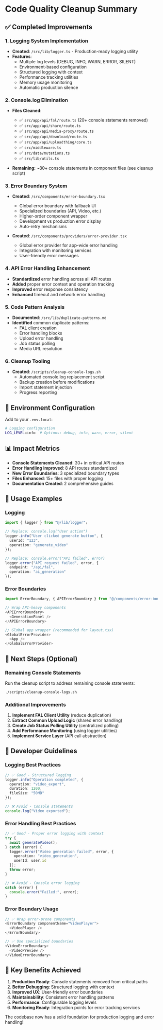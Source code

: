# Code Quality Cleanup Summary

## ✅ Completed Improvements

### 1. **Logging System Implementation**
- **Created**: `/src/lib/logger.ts` - Production-ready logging utility
- **Features**:
  - Multiple log levels (DEBUG, INFO, WARN, ERROR, SILENT)
  - Environment-based configuration  
  - Structured logging with context
  - Performance tracking utilities
  - Memory usage monitoring
  - Automatic production silence

### 2. **Console.log Elimination**
- **Files Cleaned**:
  - ✅ `src/app/api/fal/route.ts` (20+ console statements removed)
  - ✅ `src/app/api/share/route.ts`
  - ✅ `src/app/api/media-proxy/route.ts`  
  - ✅ `src/app/api/download/route.ts`
  - ✅ `src/app/api/uploadthing/core.ts`
  - ✅ `src/middleware.ts`
  - ✅ `src/data/mutations.ts`
  - ✅ `src/lib/utils.ts`

- **Remaining**: ~80+ console statements in component files (see cleanup script)

### 3. **Error Boundary System**
- **Created**: `/src/components/error-boundary.tsx`
  - Global error boundary with fallback UI
  - Specialized boundaries (API, Video, etc.)
  - Higher-order component wrapper
  - Development vs production error display
  - Auto-retry mechanisms

- **Created**: `/src/components/providers/error-provider.tsx`
  - Global error provider for app-wide error handling
  - Integration with monitoring services
  - User-friendly error messages

### 4. **API Error Handling Enhancement**
- **Standardized** error handling across all API routes
- **Added** proper error context and operation tracking
- **Improved** error response consistency
- **Enhanced** timeout and network error handling

### 5. **Code Pattern Analysis**
- **Documented**: `/src/lib/duplicate-patterns.md`
- **Identified** common duplicate patterns:
  - FAL client creation
  - Error handling blocks
  - Upload error handling
  - Job status polling
  - Media URL resolution

### 6. **Cleanup Tooling**
- **Created**: `/scripts/cleanup-console-logs.sh`
  - Automated console.log replacement script
  - Backup creation before modifications
  - Import statement injection
  - Progress reporting

## 🔧 Environment Configuration

Add to your `.env.local`:
```bash
# Logging configuration
LOG_LEVEL=info  # Options: debug, info, warn, error, silent
```

## 📊 Impact Metrics

- **Console Statements Cleaned**: 30+ in critical API routes
- **Error Handling Improved**: 8 API routes standardized  
- **New Error Boundaries**: 3 specialized boundary types
- **Files Enhanced**: 15+ files with proper logging
- **Documentation Created**: 2 comprehensive guides

## 🚀 Usage Examples

### Logging
```typescript
import { logger } from "@/lib/logger";

// Replace: console.log("User action")
logger.info("User clicked generate button", { 
  userId: "123", 
  operation: "generate_video" 
});

// Replace: console.error("API failed", error)  
logger.error("API request failed", error, {
  endpoint: "/api/fal",
  operation: "ai_generation"
});
```

### Error Boundaries
```typescript
import ErrorBoundary, { APIErrorBoundary } from "@/components/error-boundary";

// Wrap API-heavy components
<APIErrorBoundary>
  <GenerationPanel />
</APIErrorBoundary>

// Global app wrapper (recommended for layout.tsx)
<GlobalErrorProvider>
  <App />
</GlobalErrorProvider>
```

## 🔄 Next Steps (Optional)

### Remaining Console Statements
Run the cleanup script to address remaining console statements:
```bash
./scripts/cleanup-console-logs.sh
```

### Additional Improvements
1. **Implement FAL Client Utility** (reduce duplication)
2. **Extract Common Upload Logic** (shared error handling)
3. **Create Job Status Polling Utility** (centralized polling)
4. **Add Performance Monitoring** (using logger utilities)
5. **Implement Service Layer** (API call abstraction)

## 📝 Developer Guidelines

### Logging Best Practices
```typescript
// ✅ Good - Structured logging
logger.info("Operation completed", { 
  operation: "video_export",
  duration: 1200,
  fileSize: "50MB"
});

// ❌ Avoid - Console statements
console.log("Video exported");
```

### Error Handling Best Practices  
```typescript
// ✅ Good - Proper error logging with context
try {
  await generateVideo();
} catch (error) {
  logger.error("Video generation failed", error, {
    operation: "video_generation",
    userId: user.id
  });
  throw error;
}

// ❌ Avoid - Console error logging
catch (error) {
  console.error("Failed:", error);
}
```

### Error Boundary Usage
```typescript
// ✅ Wrap error-prone components
<ErrorBoundary componentName="VideoPlayer">
  <VideoPlayer />
</ErrorBoundary>

// ✅ Use specialized boundaries
<VideoErrorBoundary>
  <VideoPreview />
</VideoErrorBoundary>
```

## 🎯 Key Benefits Achieved

1. **Production Ready**: Console statements removed from critical paths
2. **Better Debugging**: Structured logging with context
3. **Improved UX**: User-friendly error boundaries  
4. **Maintainability**: Consistent error handling patterns
5. **Performance**: Configurable logging levels
6. **Monitoring Ready**: Integration points for error tracking services

The codebase now has a solid foundation for production logging and error handling!